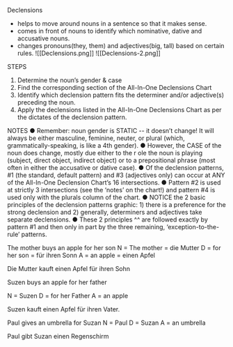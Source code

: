 Declensions
- helps to move around nouns in a sentence so that it makes sense.
- comes in front of nouns to identify which nominative, dative and accusative nouns.
- changes pronouns(they, them) and adjectives(big, tall) based on certain rules.
![[Declensions.png]]
![[Declensions-2.png]]

STEPS
1. Determine the noun’s gender & case
2. Find the corresponding section of the All-In-One Declensions Chart
3. Identify which declension pattern fits the determiner and/or
adjective(s) preceding the noun.
4. Apply the declensions listed in the All-In-One Declensions Chart as per
the dictates of the declension pattern.

NOTES
● Remember: noun gender is STATIC -- it doesn’t change! It will always be either
masculine, feminine, neuter, or plural (which, grammatically-speaking, is like a 4th
gender).
● However, the CASE of the noun ​does​ change, mostly due either to the r​ ole​ the noun is
playing (subject, direct object, indirect object) or to a prepositional phrase (most often
in either the accusative or dative case).
● Of the declension patterns, #1 (the standard, default pattern) and #3 (adjectives only)
can occur at ANY of the All-In-One Declension Chart’s 16 intersections.
● Pattern #2 is used at strictly 3 intersections (see the ‘notes’ on the chart!) and pattern
#4 is used only with the plurals column of the chart.
● NOTICE the 2 basic principles of the declension patterns graphic: 1) there is a
preference for the ​strong​ declension and 2) generally, determiners and adjectives take
separate​ declensions.
● These 2 principles ^^ are followed exactly by pattern #1 and then only in part by the
three remaining, ‘exception-to-the-rule’ patterns.


The mother buys an apple for her son
N = The mother = die Mutter
D = for her son = für ihren Sonn
A = an apple = einen Apfel

Die Mutter kauft einen Apfel für ihren Sohn


Suzen buys an apple for her father

N = Suzen
D = for her Father
A = an apple

Suzen kauft einen Apfel für ihren Vater.

Paul gives an umbrella for Suzan
N = Paul
D = Suzan
A = an umbrella

Paul gibt Suzan einen Regenschirm 
